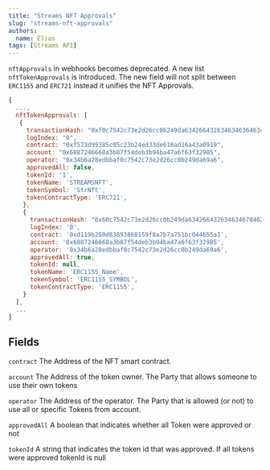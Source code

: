 ```yaml
---
title: "Streams NFT Approvals"
slug: "streams-nft-approvals"
authors:
  name: Elias
tags: [Streams API]
---
```


`nftApprovals` in webhooks becomes deprecated. A new list `nftTokenApprovals` is introduced. The new field will not split between `ERC1155` and `ERC721` instead it unifies the NFT Approvals.

```js
{
  ...,
  nftTokenApprovals: [
   {
     transactionHash: "0xf0c7542c73e2d26cc0b249da63426643263463463646345",
     logIndex: "0",
     contract: "0xf573d99385c05c23b24ed33de616ad16a43a0919",
     account: "0x6887246668a3b87f54deb3b94ba47a6f63f32985",
     operator: "0x34b6a28edbbaf0c7542c73e2d26cc0b249da69a6",
     approvedAll: false,
     tokenId: '1',
     tokenName: 'STREAMSNFT',
     tokenSymbol: 'StrNft',
     tokenContractType: 'ERC721',
    },
    {
      transactionHash: "0x60c7542c73e2d26cc0b249da63426643263463467846235",
      logIndex: '0',
      contract: '0xd119b250d83893860159f8a7b7a751bc044655a1',
      account: '0x6887246668a3b87f54deb3b94ba47a6f63f32985',
      operator: '0x34b6a28edbbaf0c7542c73e2d26cc0b249da69a6',
      approvedAll: true,
      tokenId: null,
      tokenName: 'ERC1155_Name',
      tokenSymbol: 'ERC1155_SYMBOL',
      tokenContractType: 'ERC1155',
    }
  ],
  ...
}
```
<!--truncate-->

## Fields

`contract` The Address of the NFT smart contract.

`account` The Address of the token owner. The Party that allows someone to use their own tokens

`operator` The Address of the operator. The Party that is allowed (or not) to use all or specific Tokens from account.

`approvedAll` A boolean that indicates whether all Token were approved or not

`tokenId` A string that indicates the token id that was approved. If all tokens were approved tokenId is null
